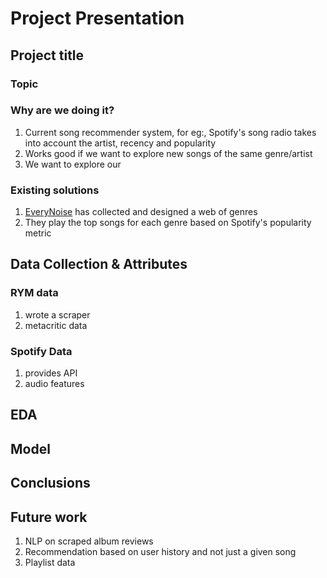 # Project Presentation

## Project title

### Topic
### Why are we doing it?
1. Current song recommender system, for eg:, Spotify's song radio takes into account the artist, recency and popularity
2. Works good if we want to explore new songs of the same genre/artist
3. We want to explore our 
### Existing solutions
1. [EveryNoise](https://everynoise.com) has collected and designed a web of genres
2. They play the top songs for each genre based on Spotify's popularity metric

## Data Collection & Attributes

### RYM data
1. wrote a scraper 
2. metacritic data

### Spotify Data
1. provides API
2. audio features

## EDA


## Model

## Conclusions

## Future work
1. NLP on scraped album reviews
2. Recommendation based on user history and not just a given song
3. Playlist data

